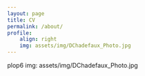 ```yaml
---
layout: page
title: CV
permalink: /about/
profile: 
    align: right
    img: assets/img/DChadefaux_Photo.jpg
---
```

plop6
img: assets/img/DChadefaux_Photo.jpg